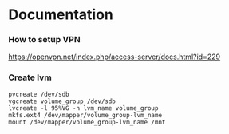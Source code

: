 # Documentation


### How to setup VPN
https://openvpn.net/index.php/access-server/docs.html?id=229

### Create lvm

```
pvcreate /dev/sdb
vgcreate volume_group /dev/sdb
lvcreate -l 95%VG -n lvm_name volume_group
mkfs.ext4 /dev/mapper/volume_group-lvm_name
mount /dev/mapper/volume_group-lvm_name /mnt
```
